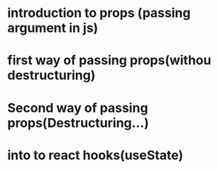 # introduction to props (passing argument in js)

# first way of passing props(withou destructuring)

# Second way of passing props(Destructuring...)

# into to react hooks(useState)